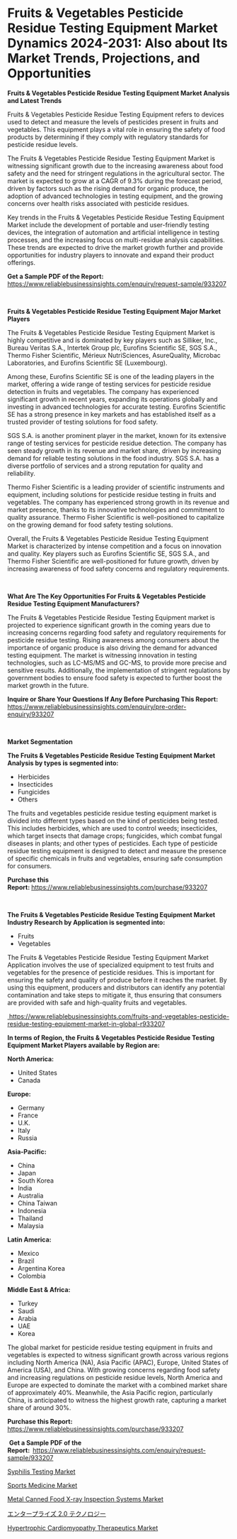 <p><h1>Fruits & Vegetables Pesticide Residue Testing Equipment Market Dynamics 2024-2031: Also about Its Market Trends, Projections, and Opportunities</h1></p><p><strong>Fruits & Vegetables Pesticide Residue Testing Equipment Market Analysis and Latest Trends</strong></p>
<p><p>Fruits & Vegetables Pesticide Residue Testing Equipment refers to devices used to detect and measure the levels of pesticides present in fruits and vegetables. This equipment plays a vital role in ensuring the safety of food products by determining if they comply with regulatory standards for pesticide residue levels.</p><p>The Fruits & Vegetables Pesticide Residue Testing Equipment Market is witnessing significant growth due to the increasing awareness about food safety and the need for stringent regulations in the agricultural sector. The market is expected to grow at a CAGR of 9.3% during the forecast period, driven by factors such as the rising demand for organic produce, the adoption of advanced technologies in testing equipment, and the growing concerns over health risks associated with pesticide residues.</p><p>Key trends in the Fruits & Vegetables Pesticide Residue Testing Equipment Market include the development of portable and user-friendly testing devices, the integration of automation and artificial intelligence in testing processes, and the increasing focus on multi-residue analysis capabilities. These trends are expected to drive the market growth further and provide opportunities for industry players to innovate and expand their product offerings.</p></p>
<p><strong>Get a Sample PDF of the Report:&nbsp;</strong> <a href="https://www.reliablebusinessinsights.com/enquiry/request-sample/933207">https://www.reliablebusinessinsights.com/enquiry/request-sample/933207</a></p>
<p>&nbsp;</p>
<p><strong>Fruits & Vegetables Pesticide Residue Testing Equipment Major Market Players</strong></p>
<p><p>The Fruits & Vegetables Pesticide Residue Testing Equipment Market is highly competitive and is dominated by key players such as Silliker, Inc., Bureau Veritas S.A., Intertek Group plc, Eurofins Scientific SE, SGS S.A., Thermo Fisher Scientific, Mérieux NutriSciences, AsureQuality, Microbac Laboratories, and Eurofins Scientific SE (Luxembourg).</p><p>Among these, Eurofins Scientific SE is one of the leading players in the market, offering a wide range of testing services for pesticide residue detection in fruits and vegetables. The company has experienced significant growth in recent years, expanding its operations globally and investing in advanced technologies for accurate testing. Eurofins Scientific SE has a strong presence in key markets and has established itself as a trusted provider of testing solutions for food safety.</p><p>SGS S.A. is another prominent player in the market, known for its extensive range of testing services for pesticide residue detection. The company has seen steady growth in its revenue and market share, driven by increasing demand for reliable testing solutions in the food industry. SGS S.A. has a diverse portfolio of services and a strong reputation for quality and reliability.</p><p>Thermo Fisher Scientific is a leading provider of scientific instruments and equipment, including solutions for pesticide residue testing in fruits and vegetables. The company has experienced strong growth in its revenue and market presence, thanks to its innovative technologies and commitment to quality assurance. Thermo Fisher Scientific is well-positioned to capitalize on the growing demand for food safety testing solutions.</p><p>Overall, the Fruits & Vegetables Pesticide Residue Testing Equipment Market is characterized by intense competition and a focus on innovation and quality. Key players such as Eurofins Scientific SE, SGS S.A., and Thermo Fisher Scientific are well-positioned for future growth, driven by increasing awareness of food safety concerns and regulatory requirements.</p></p>
<p>&nbsp;</p>
<p><strong>What Are The Key Opportunities For Fruits & Vegetables Pesticide Residue Testing Equipment Manufacturers?</strong></p>
<p><p>The Fruits & Vegetables Pesticide Residue Testing Equipment market is projected to experience significant growth in the coming years due to increasing concerns regarding food safety and regulatory requirements for pesticide residue testing. Rising awareness among consumers about the importance of organic produce is also driving the demand for advanced testing equipment. The market is witnessing innovation in testing technologies, such as LC-MS/MS and GC-MS, to provide more precise and sensitive results. Additionally, the implementation of stringent regulations by government bodies to ensure food safety is expected to further boost the market growth in the future.</p></p>
<p><strong>Inquire or Share Your Questions If Any Before Purchasing This Report:</strong> <a href="https://www.reliablebusinessinsights.com/enquiry/pre-order-enquiry/933207">https://www.reliablebusinessinsights.com/enquiry/pre-order-enquiry/933207</a></p>
<p>&nbsp;</p>
<p><strong>Market Segmentation</strong></p>
<p><strong>The Fruits & Vegetables Pesticide Residue Testing Equipment Market Analysis by types is segmented into:</strong></p>
<p><ul><li>Herbicides</li><li>Insecticides</li><li>Fungicides</li><li>Others</li></ul></p>
<p><p>The fruits and vegetables pesticide residue testing equipment market is divided into different types based on the kind of pesticides being tested. This includes herbicides, which are used to control weeds; insecticides, which target insects that damage crops; fungicides, which combat fungal diseases in plants; and other types of pesticides. Each type of pesticide residue testing equipment is designed to detect and measure the presence of specific chemicals in fruits and vegetables, ensuring safe consumption for consumers.</p></p>
<p><strong>Purchase this Report:&nbsp;</strong><a href="https://www.reliablebusinessinsights.com/purchase/933207">https://www.reliablebusinessinsights.com/purchase/933207</a></p>
<p>&nbsp;</p>
<p><strong>The Fruits & Vegetables Pesticide Residue Testing Equipment Market Industry Research by Application is segmented into:</strong></p>
<p><ul><li>Fruits</li><li>Vegetables</li></ul></p>
<p><p>The Fruits & Vegetables Pesticide Residue Testing Equipment Market Application involves the use of specialized equipment to test fruits and vegetables for the presence of pesticide residues. This is important for ensuring the safety and quality of produce before it reaches the market. By using this equipment, producers and distributors can identify any potential contamination and take steps to mitigate it, thus ensuring that consumers are provided with safe and high-quality fruits and vegetables.</p></p>
<p><a href="https://www.reliablebusinessinsights.com/fruits-and-vegetables-pesticide-residue-testing-equipment-market-in-global-r933207">&nbsp;https://www.reliablebusinessinsights.com/fruits-and-vegetables-pesticide-residue-testing-equipment-market-in-global-r933207</a></p>
<p><strong>In terms of Region, the Fruits & Vegetables Pesticide Residue Testing Equipment Market Players available by Region are:</strong></p>
<p>
    <p> <strong> North America: </strong>
        <ul>
            <li>United States</li>
            <li>Canada</li>
        </ul>
        </p> 
    <p> <strong> Europe: </strong>
        <ul>
            <li>Germany</li>
            <li>France</li>
            <li>U.K.</li>
            <li>Italy</li>
            <li>Russia</li>
        </ul>
        </p> 
    <p> <strong> Asia-Pacific: </strong>
        <ul>
            <li>China</li>
            <li>Japan</li>
            <li>South Korea</li>
            <li>India</li>
            <li>Australia</li>
            <li>China Taiwan</li>
            <li>Indonesia</li>
            <li>Thailand</li>
            <li>Malaysia</li>
        </ul>
        </p> 
    <p> <strong> Latin America: </strong>
        <ul>
            <li>Mexico</li>
            <li>Brazil</li>
            <li>Argentina Korea</li>
            <li>Colombia</li>
        </ul>
        </p> 
    <p> <strong> Middle East & Africa: </strong>
        <ul>
            <li>Turkey</li>
            <li>Saudi</li>
            <li>Arabia</li>
            <li>UAE</li>
            <li>Korea</li>
        </ul>
    </p>
    </p>
<p><p>The global market for pesticide residue testing equipment in fruits and vegetables is expected to witness significant growth across various regions including North America (NA), Asia Pacific (APAC), Europe, United States of America (USA), and China. With growing concerns regarding food safety and increasing regulations on pesticide residue levels, North America and Europe are expected to dominate the market with a combined market share of approximately 40%. Meanwhile, the Asia Pacific region, particularly China, is anticipated to witness the highest growth rate, capturing a market share of around 30%.</p></p>
<p><strong>Purchase this Report: </strong><a href="https://www.reliablebusinessinsights.com/purchase/933207">https://www.reliablebusinessinsights.com/purchase/933207</a></p>
<p>&nbsp;<strong>Get a Sample PDF of the Report:&nbsp;&nbsp;</strong><a href="https://www.reliablebusinessinsights.com/enquiry/request-sample/933207">https://www.reliablebusinessinsights.com/enquiry/request-sample/933207</a></p>
<p><strong></strong></p>
<p><p><a href="https://medium.com/@alishaseffanie64/syphilis-testing-market-share-and-new-trends-analysis-by-its-type-application-end-use-and-f64c74bf69f1">Syphilis Testing Market</a></p><p><a href="https://medium.com/@tracey.skinner9085/sports-medicine-market-essentials-key-market-players-demand-drivers-and-roi-potential-forecasted-cef0d7712171">Sports Medicine Market</a></p><p><a href="https://github.com/wwwkeltoum/Market-Research-Report-List-4/blob/main/metal-canned-food-x-ray-inspection-systems-market.md">Metal Canned Food X-ray Inspection Systems Market</a></p><p><a href="https://medium.com/@jethro6smck/%E3%82%A8%E3%83%B3%E3%82%BF%E3%83%BC%E3%83%97%E3%83%A9%E3%82%A4%E3%82%BA2-0%E3%83%86%E3%82%AF%E3%83%8E%E3%83%AD%E3%82%B8%E3%83%BC%E5%B8%82%E5%A0%B4%E8%A6%8F%E6%A8%A1-%E6%88%90%E9%95%B7-%E5%B8%82%E5%A0%B4%E3%82%BB%E3%82%B0%E3%83%A1%E3%83%B3%E3%83%86%E3%83%BC%E3%82%B7%E3%83%A7%E3%83%B3%E3%81%8A%E3%82%88%E3%81%B3%E5%9C%B0%E5%9F%9F%E5%88%A5%E3%82%A4%E3%83%B3%E3%82%B5%E3%82%A4%E3%83%88%E3%81%AB%E3%82%88%E3%82%8B%E7%94%A3%E6%A5%AD%E5%88%86%E6%9E%90-%E3%81%8A%E3%82%88%E3%81%B32031%E5%B9%B4%E3%81%BE%E3%81%A7%E3%81%AE%E4%BA%88%E6%B8%AC-db47ed8e3e01">エンタープライズ 2.0 テクノロジー</a></p><p><a href="https://medium.com/@justin.wright5348/deep-dive-into-the-hypertrophic-cardiomyopathy-therapeutics-market-itstrends-market-45f0161c98d2">Hypertrophic Cardiomyopathy Therapeutics Market</a></p></p>